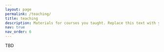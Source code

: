 ```yaml
---
layout: page
permalink: /teaching/
title: teaching
description: Materials for courses you taught. Replace this text with your description.
nav: true
nav_order: 6
---
```


TBD
